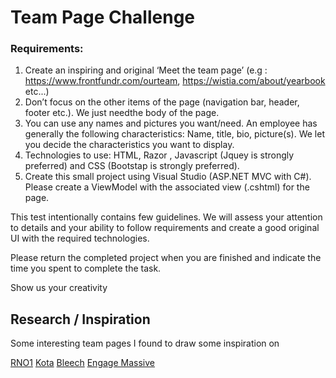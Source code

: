 # Team Page Challenge


### Requirements:
1. Create an inspiring and original ‘Meet the team page’ (e.g : https://www.frontfundr.com/ourteam, https://wistia.com/about/yearbook etc...)
2. Don’t focus on the other items of the page (navigation bar, header, footer etc.). We just needthe body of the page.
3. You can use any names and pictures you want/need. An employee has generally the following characteristics: Name, title, bio, picture(s). We let you decide the characteristics you want to display.
4. Technologies to use: HTML, Razor , Javascript (Jquey is strongly preferred) and CSS (Bootstap is strongly preferred).
5. Create this small project using Visual Studio (ASP.NET MVC with C#). Please create a ViewModel with the associated view (.cshtml) for the page.

This test intentionally contains few guidelines. We will assess your attention to details and your ability to follow requirements and create a good original UI with the required technologies.

Please return the completed project when you are finished and indicate the time you spent to complete the task.

Show us your creativity



## Research / Inspiration
Some interesting team pages I found to draw some inspiration on

[RNO1](https://rno1.com/about)
[Kota](https://kota.co.uk/studio)
[Bleech](https://bleech.de/en/)
[Engage Massive](https://engagemassive.com/agency-strategists/)
